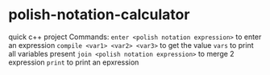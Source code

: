 # polish-notation-calculator
quick c++ project
Commands:
`enter <polish notation expression>` to enter an expression
`compile <var1> <var2> <var3>`  to get the value 
`vars` to print all variables present
`join <polish notation expression>` to merge 2 expression
`print` to print an epxression
